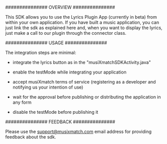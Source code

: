 ###############
OVERVIEW
###############

This SDK allows you to use the Lyrics Plugin App (currently in beta) from within your own application.
If you have built a music application, you can just link the sdk as explained here and, when you want to display the lyrics, just make a call to our plugin through the connector class. 

###############
USAGE
###############

The integration steps are minimal:

- integrate the lyrics button as in the "musiXmatchSDKActivity.java"

- enable the testMode while integrating your application

- accept musiXmatch terms of service (registering as a developer and notifying us your intention of use)

- wait for the approval before publishing or distributing the application in any form

- disable the testMode before publishing it

###############
FEEDBACK
###############

Please use the support@musixmatch.com email address for providing feedback about the sdk.